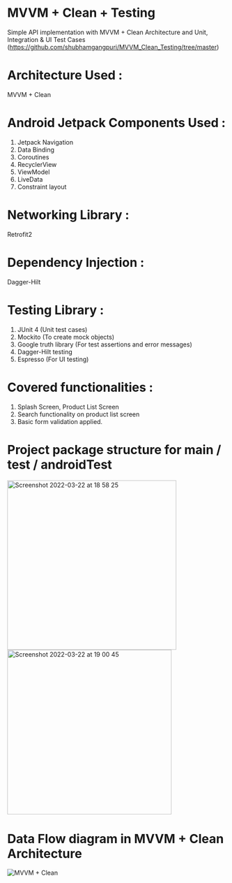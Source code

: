 # MVVM + Clean + Testing

Simple API implementation with MVVM + Clean Architecture and Unit, Integration & UI Test Cases
(https://github.com/shubhamgangpuri/MVVM_Clean_Testing/tree/master)

# Architecture Used :
MVVM + Clean

# Android Jetpack Components Used :
1. Jetpack Navigation
2. Data Binding
3. Coroutines
4. RecyclerView
5. ViewModel
6. LiveData
7. Constraint layout

# Networking Library :
Retrofit2

# Dependency Injection :
Dagger-Hilt

# Testing Library :
1. JUnit 4 (Unit test cases)
2. Mockito (To create mock objects)
3. Google truth library (For test assertions and error messages)
4. Dagger-Hilt testing
5. Espresso (For UI testing)

# Covered functionalities :
1. Splash Screen, Product List Screen
2. Search functionality on product list screen
3. Basic form validation applied.

# Project package structure for main / test / androidTest
<p float="left">
<img width="388" alt="Screenshot 2022-03-22 at 18 58 25" src="https://user-images.githubusercontent.com/12691162/159555729-ed1a2876-9f25-4326-a7e8-5e3aecfcfe76.png">
<img width="377" alt="Screenshot 2022-03-22 at 19 00 45" src="https://user-images.githubusercontent.com/12691162/159556011-fe978e9d-3f47-43af-8244-f352bbfe2901.png">
</p>

# Data Flow diagram in MVVM + Clean Architecture
![MVVM + Clean](https://user-images.githubusercontent.com/12691162/159556895-b186dac0-7f30-499a-831c-1f3fbf7ce220.png)

